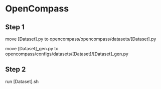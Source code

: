 # OpenCompass

## Step 1

move [Dataset].py to opencompass/opencompass/datasets/[Dataset].py

move [Dataset]_gen.py to opencompass/configs/datasets/[Dataset]/[Dataset]_gen.py

## Step 2

run [Dataset].sh
